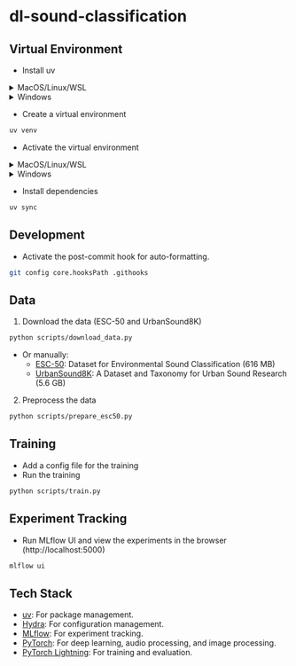 # dl-sound-classification

## Virtual Environment

- Install uv

<details>
  <summary>MacOS/Linux/WSL</summary>

  ```bash
  curl -LsSf https://astral.sh/uv/install.sh | sh
  ```
</details>
<details>
  <summary>Windows</summary>

  ```powershell
  powershell -ExecutionPolicy ByPass -c "irm https://astral.sh/uv/install.ps1 | iex"
  ```
</details>

- Create a virtual environment

```bash
uv venv
```

- Activate the virtual environment

<details>
  <summary>MacOS/Linux/WSL</summary>

  ```bash
source .venv/bin/activate
  ```
</details>
<details>
  <summary>Windows</summary>

  ```powershell
.venv\Scripts\activate
  ```
</details>

- Install dependencies

```bash
uv sync
```

## Development

- Activate the post-commit hook for auto-formatting.

```bash
git config core.hooksPath .githooks
```

## Data

1. Download the data (ESC-50 and UrbanSound8K)

```bash
python scripts/download_data.py
```

- Or manually:
  - [ESC-50](https://github.com/karolpiczak/ESC-50): Dataset for Environmental Sound Classification (616 MB)
  - [UrbanSound8K](https://urbansounddataset.weebly.com/urbansound8k.html): A Dataset and Taxonomy for Urban Sound Research (5.6 GB)


2. Preprocess the data

```bash
python scripts/prepare_esc50.py
```


## Training
- Add a config file for the training
- Run the training

```bash
python scripts/train.py
```

## Experiment Tracking

- Run MLflow UI and view the experiments in the browser (http://localhost:5000)

```bash
mlflow ui
```

## Tech Stack

- [uv](https://docs.astral.sh/uv/): For package management.
- [Hydra](https://hydra.cc/): For configuration management.
- [MLflow](https://mlflow.org/): For experiment tracking.
- [PyTorch](https://pytorch.org/): For deep learning, audio processing, and image processing.
- [PyTorch Lightning](https://pytorch-lightning.readthedocs.io/en/stable/): For training and evaluation.
